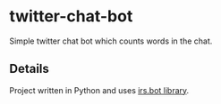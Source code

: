 # twitter-chat-bot
Simple twitter chat bot which counts words in the chat.

## Details
Project written in Python and uses [irs.bot library](https://pypi.python.org/pypi/irc).
